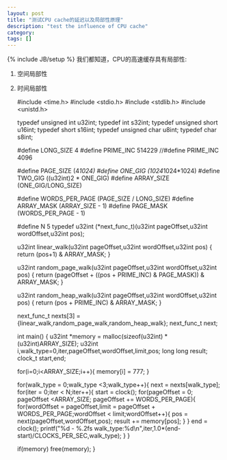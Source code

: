 ```yaml
---
layout: post
title: "测试CPU cache的延迟以及局部性原理"
description: "test the influence of CPU cache"
category: 
tags: []
---
```

{% include JB/setup %}
我们都知道，CPU的高速缓存具有局部性:
1. 空间局部性
2. 时间局部性

	#include <time.h>
	#include <stdio.h>
	#include <stdlib.h>
	#include <unistd.h>
	
	
	typedef unsigned int   u32int;
	typedef          int   s32int;
	typedef unsigned short u16int;
	typedef          short s16int;
	typedef unsigned char  u8int;
	typedef          char  s8int;
	
	#define LONG_SIZE 4
	#define PRIME_INC 514229
	//#define PRIME_INC 4096
	
	#define PAGE_SIZE  (4*1024)
	#define ONE_GIG  (1024*1024*1024)
	#define TWO_GIG  ((u32int)2 * ONE_GIG)
	#define ARRAY_SIZE  (ONE_GIG/LONG_SIZE)
	
	#define WORDS_PER_PAGE  (PAGE_SIZE / LONG_SIZE)
	#define ARRAY_MASK  (ARRAY_SIZE - 1)
	#define PAGE_MASK  (WORDS_PER_PAGE - 1)
	
	#define N 5
	typedef u32int (*next_func_t)(u32int pageOffset,u32int wordOffset,u32int pos);
	
	u32int linear_walk(u32int pageOffset,u32int wordOffset,u32int pos)
	{
	  return (pos+1) & ARRAY_MASK;
	}
	
	u32int random_page_walk(u32int pageOffset,u32int wordOffset,u32int pos)
	{
	  return (pageOffset + ((pos + PRIME_INC) & PAGE_MASK)) & ARRAY_MASK;
	}
	
	u32int random_heap_walk(u32int pageOffset,u32int wordOffset,u32int pos)
	{
	  return (pos + PRIME_INC) & ARRAY_MASK;
	}
	
	next_func_t nexts[3] = {linear_walk,random_page_walk,random_heap_walk};
	next_func_t next;
	
	int main()
	{
	  u32int *memory = malloc(sizeof(u32int) * (u32int)ARRAY_SIZE);
	  u32int i,walk_type=0,iter,pageOffset,wordOffset,limit,pos;
	  long long result;
	  clock_t start,end;
		
	  for(i=0;i<ARRAY_SIZE;i++){
	    memory[i] = 777;
	  }
	
	
	  for(walk_type = 0;walk_type <3;walk_type++){
	    next = nexts[walk_type];
	    for(iter = 0;iter < N;iter++){
	      start = clock();
	      for(pageOffset = 0; pageOffset <ARRAY_SIZE; pageOffset += WORDS_PER_PAGE){
	        for(wordOffset = pageOffset,limit = pageOffset + WORDS_PER_PAGE;wordOffset < limit;wordOffset++){
	          pos = next(pageOffset,wordOffset,pos);
	          result += memory[pos];
	        }
	      }
	      end = clock();
	      printf("%d - %.2fs walk_type:%d\n",iter,1.0*(end-start)/CLOCKS_PER_SEC,walk_type);
	    }
	  }
	
	  if(memory)
	    free(memory);
	}